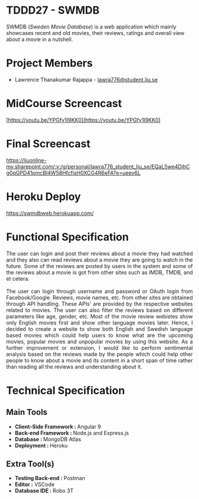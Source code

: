 # TDDD27 - SWMDB
SWMDB (<i>Sweden Movie Database</i>) is a web application which mainly showcases recent and old movies, their reviews, ratings and overall view about a movie in a nutshell.

# Project Members
* Lawrence Thanakumar Rajappa - lawra776@student.liu.se

# MidCourse Screencast
[https://youtu.be/YPGfy1I9KK0](https://youtu.be/YPGfy1I9KK0)

# Final Screencast
https://liuonline-my.sharepoint.com/:v:/g/personal/lawra776_student_liu_se/EQaL5we4DjhCg0qGPD41pmcBl4W58HfcfjsH0XCG4R6eFA?e=ueev6L

# Heroku Deploy
https://swmdbweb.herokuapp.com/

# Functional Specification
<div style="text-align: justify">The user can login and post their reviews about a movie they had watched and they also can read reviews about a
movie they are going to watch in the future. Some of the reviews are posted by users in the system and some of the 
reviews about a movie is got from other sites such as IMDB, TMDB, and et cetera.</div>

<br>

<div style="text-align: justify">The user can login through username and password or OAuth login from Facebook/Google. Reviews,
movie names, etc. from other sites are obtained through API handling. These APIs' are provided by the respective websites related to movies. The user can also filter the reviews based on different parameters like age, gender, etc. Most of the movie review webistes show only English movies first and show other language movies later.
Hence, I decided to create a website to show both English and Swedish language based movies which could help
users to know what are the upcoming movies, popular movies and unpopular movies by using this website. As a 
further improvement or extension, I would like to perform sentimental analysis based on the reviews made by the 
people which could help other people to know about a movie and its content in a short span of time rather than
reading all the reviews and understanding about it.</div>

# Technical Specification
## Main Tools
* <b>Client-Side Framework : </b>Angular 9
* <b>Back-end Framework : </b>Node.js and Express.js
* <b>Database : </b>MongoDB Atlas
* <b>Deployment : </b>Heroku

## Extra Tool(s)
* <b> Testing Back-end :</b> Postman
* <b> Editor :</b> VSCode
* <b> Database IDE : </b> Robo 3T
